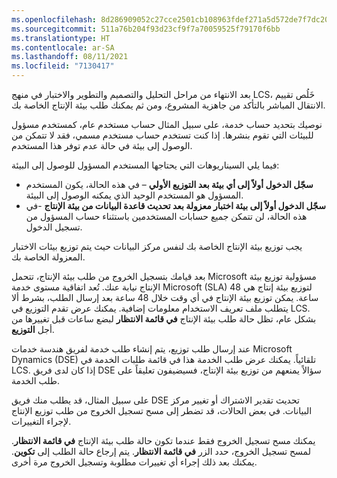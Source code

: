 ```yaml
---
ms.openlocfilehash: 8d286909052c27cce2501cb108963fdef271a5d572de7f7dc20c299f713df6e3
ms.sourcegitcommit: 511a76b204f93d23cf9f7a70059525f79170f6bb
ms.translationtype: HT
ms.contentlocale: ar-SA
ms.lasthandoff: 08/11/2021
ms.locfileid: "7130417"
---
```

بعد الانتهاء من مراحل التحليل والتصميم والتطوير والاختبار في منهج LCS، خَلُص تقييم الانتقال المباشر بالتأكد من جاهزية المشروع، ومن ثم يمكنك طلب بيئة الإنتاج الخاصة بك.

نوصيك بتحديد حساب خدمة، على سبيل المثال حساب مستخدم عام، كمستخدم مسؤول للبيئات التي تقوم بنشرها. إذا كنت تستخدم حساب مستخدم مسمي، فقد لا تتمكن من الوصول إلى بيئة في حالة عدم توفر هذا المستخدم. 

فيما يلي السيناريوهات التي يحتاجها المستخدم المسؤول للوصول إلى البيئة:

- **سجّل الدخول أولاً إلى أي بيئة بعد التوزيع الأولي** – في هذه الحالة، يكون المستخدم المسؤول هو المستخدم الوحيد الذي يمكنه الوصول إلى البيئة.
- **سجّل الدخول أولاً إلى بيئة اختبار معزولة بعد تحديث قاعدة البيانات من بيئة الإنتاج** -في هذه الحالة، لن تتمكن جميع حسابات المستخدمين باستثناء حساب المسؤول من تسجيل الدخول.

يجب توزيع بيئة الإنتاج الخاصة بك لنفس مركز البيانات حيث يتم توزيع بيئات الاختبار المعزولة الخاصة بك.

بعد قيامك بتسجيل الخروج من طلب بيئة الإنتاج، تتحمل Microsoft مسؤولية توزيع بيئة الإنتاج نيابة عنك. تُعد اتفاقية مستوى خدمة Microsoft (SLA) لتوزيع بيئة إنتاج هي 48 ساعة. يمكن توزيع بيئة الإنتاج في أي وقت خلال 48 ساعة بعد إرسال الطلب، بشرط ألا يتطلب ملف تعريف الاستخدام معلومات إضافية. يمكنك عرض تقدم التوزيع في LCS. بشكل عام، تظل حالة طلب بيئة الإنتاج **في قائمة الانتظار** لبضع ساعات قبل تغييرها من أجل **التوزيع**.

عند إرسال طلب توزيع، يتم إنشاء طلب خدمة لفريق هندسة خدمات Microsoft Dynamics (DSE) تلقائياً. يمكنك عرض طلب الخدمة هذا في قائمة طلبات الخدمة في LCS. إذا كان لدى فريق DSE سؤالاً يمنعهم من توزيع بيئة الإنتاج، فسيضيفون تعليقاً على طلب الخدمة. 

على سبيل المثال، قد يطلب منك فريق DSE تحديث تقدير الاشتراك أو تغيير مركز البيانات. في بعض الحالات، قد تضطر إلى مسح تسجيل الخروج من طلب توزيع الإنتاج لإجراء التغييرات. 

يمكنك مسح تسجيل الخروج فقط عندما تكون حالة طلب بيئة الإنتاج **في قائمة الانتظار**. لمسح تسجيل الخروج، حدد الزر **في قائمة الانتظار**. يتم إرجاع حالة الطلب إلى **تكوين**. يمكنك بعد ذلك إجراء أي تغييرات مطلوبة وتسجيل الخروج مرة أخرى.



